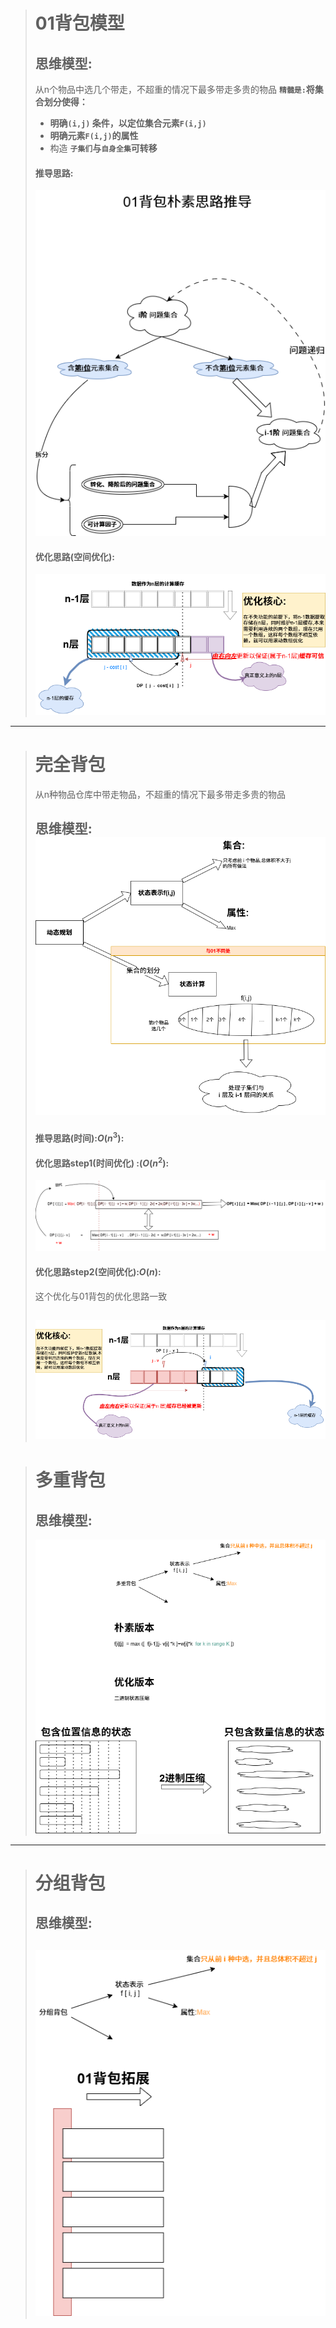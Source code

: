 ># 01背包模型
>## 思维模型:
> 
>从n个物品中选几个带走，不超重的情况下最多带走多贵的物品
>**`精髓是:`将集合划分使得：**
>- **明确`(i,j)` 条件，以定位集合元素`F(i,j)`**
>- **明确元素`F(i,j)`的属性**
>- 构造 **`子集们`与`自身全集`可转移**
>#### 推导思路:
>![alt text](../../Resource/01背包优化思路推导.drawio.png)
>
>#### 优化思路(空间优化):
>![alt text](../../Resource/01背包优化思路.drawio.png)
---
># 完全背包
>从n种物品仓库中带走物品，不超重的情况下最多带走多贵的物品
>## 思维模型:![alt text](../../Resource/完全背包.drawio.png)
>#### 推导思路(时间):$O(n^3)$:
>#### 优化思路step1(时间优化) :($O(n^2)$:
>![alt text](../../Resource/完全背包优化思路.drawio.png)
>#### 优化思路step2(空间优化):$O(n)$:
>
>这个优化与01背包的优化思路一致
>
>![alt text](../../Resource/完全背包空间优化思路.drawio.png)
>---

># 多重背包
>## 思维模型:
>![alt text](../../Resource/多重背包.drawio.png)
---
># 分组背包
>## 思维模型:
>![alt text](../../Resource/分组背包.drawio.png)
>---

    